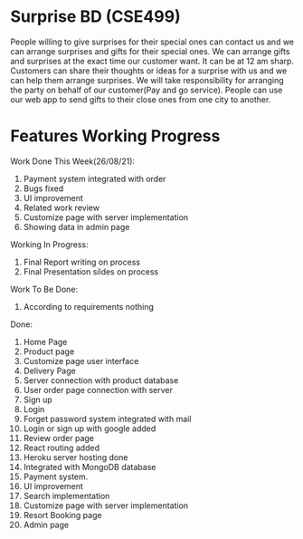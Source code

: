 # Surprise BD (CSE499)

People willing to give surprises for their special ones can contact us and we can arrange surprises and gifts for their special ones. We can arrange gifts and surprises at the exact time our customer want. It can be at 12 am sharp. Customers can share their thoughts or ideas for a surprise with us and we can help them arrange surprises. We will take responsibility for arranging the party on behalf of our customer(Pay and go service). People can use our web app to send gifts to their close ones from one city to another.


# Features Working Progress

Work Done This Week(26/08/21):
1. Payment system integrated with order
2. Bugs fixed
3. UI improvement
4. Related work review
5. Customize page with server implementation
6. Showing data in admin page

Working In Progress:
1. Final Report writing on process
2. Final Presentation sildes on process

Work To Be Done:
1. According to requirements nothing

Done:
1.  Home Page
2.  Product page
3.  Customize page user interface
4.  Delivery Page
5.  Server connection with product database
6.  User order page connection with server
7.  Sign up
8.  Login
9.  Forget password system integrated with mail
10. Login or sign up with google added
11. Review order page
12. React routing added
13. Heroku server hosting done
14. Integrated with MongoDB database
15. Payment system.
16. UI improvement
17. Search implementation
18. Customize page with server implementation
19. Resort Booking page
20. Admin page
